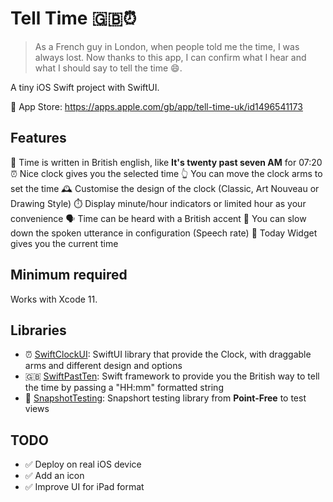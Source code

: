 # Tell Time 🇬🇧⏰

>As a French guy in London, when people told me the time, I was always lost. Now thanks to this app, I can confirm what I hear and what I should say to tell the time 😄.

A tiny iOS Swift project with SwiftUI.

📲 App Store: https://apps.apple.com/gb/app/tell-time-uk/id1496541173

## Features

🐰 Time is written in British english, like **It's twenty past seven AM** for 07:20
⏰ Nice clock gives you the selected time
👆 You can move the clock arms to set the time
🕰 Customise the design of the clock (Classic, Art Nouveau or Drawing Style)
⏱  Display minute/hour indicators or limited hour as your convenience
🗣 Time can be heard with a British accent
🐢 You can slow down the spoken utterance in configuration (Speech rate)
👾 Today Widget gives you the current time

## Minimum required

Works with Xcode 11.

## Libraries

* ⏰ [SwiftClockUI](https://github.com/renaudjenny/SwiftClockUI): SwiftUI library that provide the Clock, with draggable arms and different design and options
* 🇬🇧 [SwiftPastTen](https://github.com/renaudjenny/SwiftPastTen): Swift framework to provide you the British way to tell the time by passing a "HH:mm" formatted string
* 📸 [SnapshotTesting](https://github.com/pointfreeco/swift-snapshot-testing): Snapshort testing library from **Point-Free** to test views

## TODO

* ✅ Deploy on real iOS device
* ✅ Add an icon
* ✅ Improve UI for iPad format

